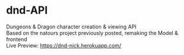 # dnd-API
Dungeons &amp; Dragon character creation &amp; viewing API<br>
Based on the natours project previously posted, remaking the Model & frontend<br>
Live Preview: https://dnd-nick.herokuapp.com/
